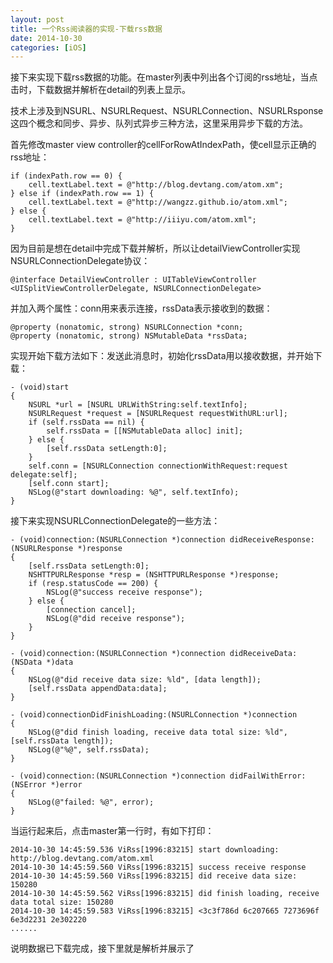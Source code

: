 ```yaml
---
layout: post
title: 一个Rss阅读器的实现-下载rss数据
date: 2014-10-30
categories: [iOS]
---
```


接下来实现下载rss数据的功能。在master列表中列出各个订阅的rss地址，当点击时，下载数据并解析在detail的列表上显示。

技术上涉及到NSURL、NSURLRequest、NSURLConnection、NSURLRsponse这四个概念和同步、异步、队列式异步三种方法，这里采用异步下载的方法。

首先修改master view controller的cellForRowAtIndexPath，使cell显示正确的rss地址：

	if (indexPath.row == 0) {
        cell.textLabel.text = @"http://blog.devtang.com/atom.xm";
    } else if (indexPath.row == 1) {
        cell.textLabel.text = @"http://wangzz.github.io/atom.xml";
    } else {
        cell.textLabel.text = @"http://iiiyu.com/atom.xml";
    }

因为目前是想在detail中完成下载并解析，所以让detailViewController实现NSURLConnectionDelegate协议：

	@interface DetailViewController : UITableViewController <UISplitViewControllerDelegate, NSURLConnectionDelegate>

并加入两个属性：conn用来表示连接，rssData表示接收到的数据：

	@property (nonatomic, strong) NSURLConnection *conn;
	@property (nonatomic, strong) NSMutableData *rssData;

实现开始下载方法如下：发送此消息时，初始化rssData用以接收数据，并开始下载：

	- (void)start
	{
    	NSURL *url = [NSURL URLWithString:self.textInfo];
    	NSURLRequest *request = [NSURLRequest requestWithURL:url];
    	if (self.rssData == nil) {
    	    self.rssData = [[NSMutableData alloc] init];
    	} else {
    	    [self.rssData setLength:0];
    	}
    	self.conn = [NSURLConnection connectionWithRequest:request delegate:self];
    	[self.conn start];
    	NSLog(@"start downloading: %@", self.textInfo);
	}

接下来实现NSURLConnectionDelegate的一些方法：

	- (void)connection:(NSURLConnection *)connection didReceiveResponse:(NSURLResponse *)response
	{
    	[self.rssData setLength:0];
    	NSHTTPURLResponse *resp = (NSHTTPURLResponse *)response;
    	if (resp.statusCode == 200) {
        	NSLog(@"success receive response");
    	} else {
        	[connection cancel];
       		NSLog(@"did receive response");
    	}
	}

	- (void)connection:(NSURLConnection *)connection didReceiveData:(NSData *)data
	{
    	NSLog(@"did receive data size: %ld", [data length]);
    	[self.rssData appendData:data];
	}

	- (void)connectionDidFinishLoading:(NSURLConnection *)connection
	{
		NSLog(@"did finish loading, receive data total size: %ld", [self.rssData length]);
    	NSLog(@"%@", self.rssData);
	}

	- (void)connection:(NSURLConnection *)connection didFailWithError:(NSError *)error
	{
    	NSLog(@"failed: %@", error);
	}

当运行起来后，点击master第一行时，有如下打印：

	2014-10-30 14:45:59.536 ViRss[1996:83215] start downloading: http://blog.devtang.com/atom.xml
	2014-10-30 14:45:59.560 ViRss[1996:83215] success receive response
	2014-10-30 14:45:59.560 ViRss[1996:83215] did receive data size: 150280
	2014-10-30 14:45:59.562 ViRss[1996:83215] did finish loading, receive data total size: 150280
	2014-10-30 14:45:59.583 ViRss[1996:83215] <3c3f786d 6c207665 7273696f 6e3d2231 2e302220  
	......

说明数据已下载完成，接下里就是解析并展示了
